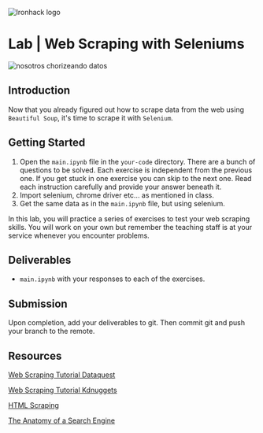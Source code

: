 ![Ironhack logo](https://i.imgur.com/1QgrNNw.png)

# Lab | Web Scraping with Seleniums

![nosotros chorizeando datos](https://conceptodefinicion.de/wp-content/uploads/2017/10/Data_Mining.jpg)

## Introduction
Now that you already figured out how to scrape data from the web using `Beautiful Soup`, it's time to scrape it with `Selenium`.

## Getting Started
1. Open the `main.ipynb` file in the `your-code` directory. There are a bunch of questions to be solved. Each exercise is independent from the previous one. If you get stuck in one exercise you can skip to the next one. Read each instruction carefully and provide your answer beneath it. 
1. Import selenium, chrome driver etc... as mentioned in class.
1. Get the same data as in the `main.ipynb` file, but using selenium.

In this lab, you will practice a series of exercises to test your web scraping skills. You will work on your own but remember the teaching staff is at your service whenever you encounter problems.





## Deliverables

- `main.ipynb` with your responses to each of the exercises.

## Submission

Upon completion, add your deliverables to git. Then commit git and push your branch to the remote.

## Resources

[Web Scraping Tutorial Dataquest](https://www.dataquest.io/blog/web-scraping-tutorial-python/)

[Web Scraping Tutorial Kdnuggets](https://www.kdnuggets.com/2018/02/web-scraping-tutorial-python.html)

[HTML Scraping](https://docs.python-guide.org/scenarios/scrape/)

[The Anatomy of a Search Engine](http://infolab.stanford.edu/~backrub/google.html)


